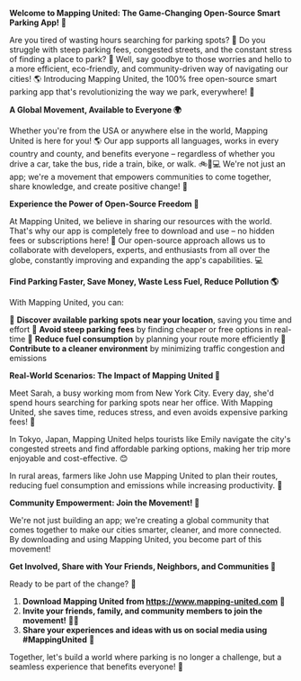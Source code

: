 **Welcome to Mapping United: The Game-Changing Open-Source Smart Parking App! 🎉**

Are you tired of wasting hours searching for parking spots? 🚗 Do you struggle with steep parking fees, congested streets, and the constant stress of finding a place to park? 😬 Well, say goodbye to those worries and hello to a more efficient, eco-friendly, and community-driven way of navigating our cities! 🌎 Introducing Mapping United, the 100% free open-source smart parking app that's revolutionizing the way we park, everywhere! 🌟

**A Global Movement, Available to Everyone 🌍**

Whether you're from the USA or anywhere else in the world, Mapping United is here for you! 🌎 Our app supports all languages, works in every country and county, and benefits everyone – regardless of whether you drive a car, take the bus, ride a train, bike, or walk. 🚲🚌💻 We're not just an app; we're a movement that empowers communities to come together, share knowledge, and create positive change! 💪

**Experience the Power of Open-Source Freedom 🌟**

At Mapping United, we believe in sharing our resources with the world. That's why our app is completely free to download and use – no hidden fees or subscriptions here! 🚫 Our open-source approach allows us to collaborate with developers, experts, and enthusiasts from all over the globe, constantly improving and expanding the app's capabilities. 💻

**Find Parking Faster, Save Money, Waste Less Fuel, Reduce Pollution 🌎**

With Mapping United, you can:

📍 **Discover available parking spots near your location**, saving you time and effort
💸 **Avoid steep parking fees** by finding cheaper or free options in real-time
🚗 **Reduce fuel consumption** by planning your route more efficiently
🌿 **Contribute to a cleaner environment** by minimizing traffic congestion and emissions

**Real-World Scenarios: The Impact of Mapping United 🌟**

Meet Sarah, a busy working mom from New York City. Every day, she'd spend hours searching for parking spots near her office. With Mapping United, she saves time, reduces stress, and even avoids expensive parking fees! 🙌

In Tokyo, Japan, Mapping United helps tourists like Emily navigate the city's congested streets and find affordable parking options, making her trip more enjoyable and cost-effective. 😊

In rural areas, farmers like John use Mapping United to plan their routes, reducing fuel consumption and emissions while increasing productivity. 🚜

**Community Empowerment: Join the Movement! 💪**

We're not just building an app; we're creating a global community that comes together to make our cities smarter, cleaner, and more connected. By downloading and using Mapping United, you become part of this movement!

**Get Involved, Share with Your Friends, Neighbors, and Communities 🌟**

Ready to be part of the change? 🎉

1. **Download Mapping United from https://www.mapping-united.com** 📲
2. **Invite your friends, family, and community members to join the movement!** 👫👭
3. **Share your experiences and ideas with us on social media using #MappingUnited** 📱

Together, let's build a world where parking is no longer a challenge, but a seamless experience that benefits everyone! 💖